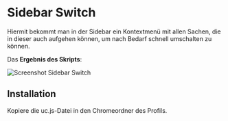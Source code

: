 # Sidebar Switch
Hiermit bekommt man in der Sidebar ein Kontextmenü mit allen Sachen, die in dieser auch aufgehen können, um nach Bedarf schnell umschalten zu können.

Das **Ergebnis des Skripts**:

![Screenshot Sidebar Switch](https://github.com/ardiman/userChrome.js/raw/master/sidebarswitch/scr_sidebarswitch.png)

## Installation
Kopiere die uc.js-Datei in den Chromeordner des Profils.

